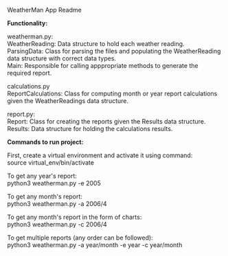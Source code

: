 WeatherMan App Readme

**Functionality:**

weatherman.py:  
WeatherReading: Data structure to hold each weather reading.  
ParsingData: Class for parsing the files and populating the WeatherReading data structure with  correct data types.  
Main: Responsible for calling apppropriate methods to generate the required report.  

calculations.py  
ReportCalculations: Class for computing month or year report calculations given the WeatherReadings data structure.  

report.py:  
Report: Class for creating the reports given the Results data structure.  
Results: Data structure for holding the calculations results.  


**Commands to run project:**

First, create a virtual environment and activate it using command:  
source virtual_env/bin/activate  

To get any year's report:  
python3 weatherman.py -e 2005  

To get any month's report:  
python3 weatherman.py -a 2006/4  

To get any month's report in the form of charts:  
python3 weatherman.py -c 2006/4  

To get multiple reports (any order can be followed):  
python3 weatherman.py -a year/month -e year -c year/month  



